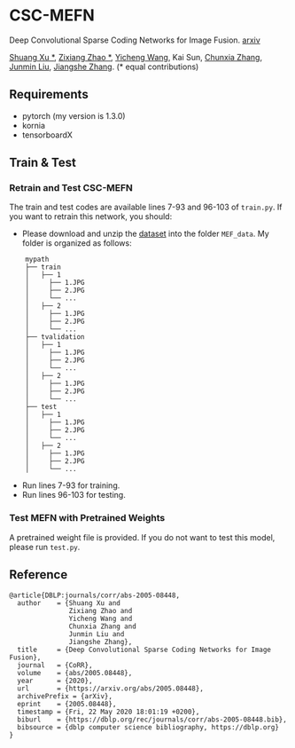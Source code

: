# CSC-MEFN
Deep Convolutional Sparse Coding Networks for Image Fusion. [arxiv](https://arxiv.org/abs/2005.08448)

[Shuang Xu *](https://xsxjtu.github.io/), [Zixiang Zhao *](https://www.researchgate.net/profile/Zixiang_Zhao5/), [Yicheng Wang](https://www.researchgate.net/profile/Wang_Yicheng4), Kai Sun, [Chunxia Zhang](https://www.researchgate.net/profile/Chun_Xia_Zhang/), [Junmin Liu](http://gr.xjtu.edu.cn/web/junminliu/), [Jiangshe Zhang](http://gr.xjtu.edu.cn/web/jszhang/). (* equal contributions)

## Requirements
- pytorch (my version is 1.3.0)
- kornia
- tensorboardX

## Train & Test
### Retrain and Test CSC-MEFN
The train and test codes are available lines 7-93 and 96-103 of `train.py`. If you want to retrain this network, you should:
- Please download and unzip the [dataset](https://mega.nz/folder/LQwVhZ4J#PNGzSnjkrqjPD4M7Td2jMA) into the folder `MEF_data`. My folder is organized as follows:
```
    mypath
    ├── train
    │   ├── 1
    │     ├── 1.JPG
    │     ├── 2.JPG
    │     └── ...
    │   ├── 2
    │     ├── 1.JPG
    │     ├── 2.JPG
    │     └── ...
    ├── tvalidation
    │   ├── 1
    │     ├── 1.JPG
    │     ├── 2.JPG
    │     └── ...
    │   ├── 2
    │     ├── 1.JPG
    │     ├── 2.JPG
    │     └── ...
    ├── test
    │   ├── 1
    │     ├── 1.JPG
    │     ├── 2.JPG
    │     └── ...
    │   ├── 2
    │     ├── 1.JPG
    │     ├── 2.JPG
    │     └── ...
```

- Run lines 7-93 for training.
- Run lines 96-103 for testing.

### Test MEFN with Pretrained Weights
A pretrained weight file is provided. If you do not want to test this model, please run `test.py`.

## Reference
```
@article{DBLP:journals/corr/abs-2005-08448,
  author    = {Shuang Xu and
               Zixiang Zhao and
               Yicheng Wang and
               Chunxia Zhang and
               Junmin Liu and
               Jiangshe Zhang},
  title     = {Deep Convolutional Sparse Coding Networks for Image Fusion},
  journal   = {CoRR},
  volume    = {abs/2005.08448},
  year      = {2020},
  url       = {https://arxiv.org/abs/2005.08448},
  archivePrefix = {arXiv},
  eprint    = {2005.08448},
  timestamp = {Fri, 22 May 2020 18:01:19 +0200},
  biburl    = {https://dblp.org/rec/journals/corr/abs-2005-08448.bib},
  bibsource = {dblp computer science bibliography, https://dblp.org}
}
```
